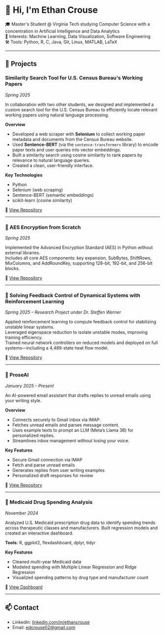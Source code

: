 # 👋 Hi, I'm Ethan Crouse

🎓 Master's Student @ Virginia Tech studying Computer Science with a concentration in Artificial Intelligence and Data Analytics  
🧠 Interests: Machine Learning, Data Visualization, Software Engineering  
🛠️ Tools: Python, R, C, Java, Git, Linux, MATLAB, LaTeX

---

## 📂 Projects

### Similarity Search Tool for U.S. Census Bureau's Working Papers  
*Spring 2025*

In collaboration with two other students, we designed and implemented a custom search tool for the U.S. Census Bureau to efficiently locate relevant working papers using natural language processing.

**Overview**  
- Developed a web scraper with **Selenium** to collect working paper metadata and documents from the Census Bureau website.  
- Used **Sentence-BERT** (via the `sentence-transformers` library) to encode paper texts and user queries into vector embeddings.  
- Built a similarity search using cosine similarity to rank papers by relevance to natural language queries.  
- Created a clean, user-friendly interface.

**Key Technologies**  
- Python  
- Selenium (web scraping)  
- Sentence-BERT (semantic embeddings)  
- scikit-learn (cosine similarity)  

🔗 [View Repository](https://github.com/EthanCrouse/WorkingPaperTool)

---

### 🔐 AES Encryption from Scratch  
*Spring 2025*

Implemented the Advanced Encryption Standard (AES) in Python without external libraries.  
Includes all core AES components: key expansion, SubBytes, ShiftRows, MixColumns, and AddRoundKey, supporting 128-bit, 192-bit, and 256-bit blocks.

🔗 [View Repository](https://github.com/EthanCrouse/AES)

---

### 🔧 Solving Feedback Control of Dynamical Systems with Reinforcement Learning  
*Spring 2025 – Research Project under Dr. Steffen Werner*

Applied reinforcement learning to compute feedback control for stabilizing unstable linear systems.  
Leveraged eigenspace reduction to isolate unstable modes, improving training efficiency.  
Trained neural network controllers on reduced models and deployed on full systems—including a 4,489-state heat flow model.

🔗 [View Repository](https://github.com/EthanCrouse/RFforStability/tree/main)

---

### 🤖 ProseAI  
*January 2025 – Present*

An AI-powered email assistant that drafts replies to unread emails using your writing style.

**Overview**  
- Connects securely to Gmail inbox via IMAP.  
- Fetches unread emails and parses message content.  
- Uses example texts to prompt an LLM (Meta’s Llama 3B) for personalized replies.  
- Streamlines inbox management without losing your voice.

**Key Features**  
- Secure Gmail connection via IMAP  
- Fetch and parse unread emails  
- Generates replies from user writing examples  
- Personalized draft responses for review  

🔗 [View Repository](https://github.com/EthanCrouse/EmailResponder/tree/main)

---

### 💊 Medicaid Drug Spending Analysis  
*November 2024*

Analyzed U.S. Medicaid prescription drug data to identify spending trends across therapeutic classes and manufacturers. Built regression models and created an interactive dashboard.

**Tools:** R, ggplot2, flexdashboard, dplyr, tidyr

**Key Features**  
- Cleaned multi-year Medicaid data  
- Modeled spending with Multiple Linear Regression and Ridge Regression  
- Visualized spending patterns by drug type and manufacturer count  

🔗 [View Dashboard](https://ethancrouse.github.io/Medicaid_Anaysis/)

---

## 📫 Contact

- LinkedIn: [linkedin.com/in/ethancrouse](https://www.linkedin.com/in/ethancrouse/)  
- Email: edcrouse02@gmail.com
